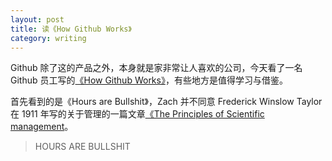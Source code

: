 ```yaml
---
layout: post
title: 读《How Github Works》
category: writing
---
```

Github 除了这的产品之外，本身就是家非常让人喜欢的公司，今天看了一名 Github 员工写的[《How Github Works》](http://zachholman.com/posts/how-github-works/)，有些地方是值得学习与借鉴。

首先看到的是《Hours are Bullshit》，Zach 并不同意 Frederick Winslow Taylor 在 1911 年写的关于管理的一篇文章[《The Principles of Scientific management](http://en.wikipedia.org/wiki/The_Principles_of_Scientific_Management)。

> HOURS ARE BULLSHIT

